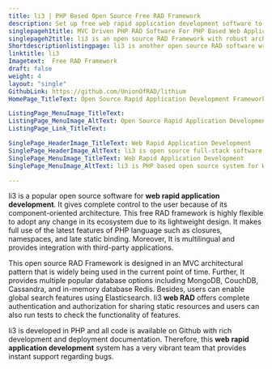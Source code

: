 ```yaml
---
title: li3 | PHP Based Open Source Free RAD Framework
description: Set up free web rapid application development software to build production ready applications. It offers rich documentation for development and deployment.
singlepageh1title: MVC Driven PHP RAD Software For PHP Based Web Applications
singlepageh2title: li3 is an open source RAD Framework with robust architecture. It supports MongoDB, CouchDB, Elasticsearch, PHP ActiveRecord, PSR-4, and many more.
Shortdescriptionlistingpage: li3 is another open source RAD software written with the latest features of PHP language. It is multilingual, extensible, supports many DB option, global search, and provides a complete development guide.
linktitle: li3
Imagetext:  Free RAD Framework
draft: false
weight: 4
layout: "single"
GithubLink: https://github.com/UnionOfRAD/lithium
HomePage_TitleText: Open Source Rapid Application Development Framework in PHP

ListingPage_MenuImage_TitleText: 
ListingPage_MenuImage_AltText: Open Source Rapid Application Development Framework
ListingPage_Link_TitleText: 

SinglePage_HeaderImage_TitleText: Web Rapid Application Development
SinglePage_HeaderImage_AltText: li3 is open source full-stack software for Web Rapid Application Development
SinglePage_MenuImage_TitleText: Web Rapid Application Development
SinglePage_MenuImage_AltText: li3 is PHP based open source system for Web Rapid Application Development

---
```


li3 is a popular open source software for **web rapid application development**. It gives complete control to the user because of its component-oriented architecture. This free RAD framework is highly flexible to adopt any change in its ecosystem due to its lightweight design. It makes full use of the latest features of PHP language such as closures, namespaces, and late static binding. Moreover, It is multilingual and provides integration with third-party applications.

This open source RAD Framework is designed in an MVC architectural pattern that is widely being used in the current point of time. Further, It provides multiple popular database options including MongoDB, CouchDB, Cassandra, and in-memory database Redis. Besides, users can enable global search features using Elasticsearch. li3 **web RAD** offers complete authentication and authorization for sharing static resources and users can also run tests to check the functionality of features.

li3 is developed in PHP and all code is available on Github with rich development and deployment documentation. Therefore, this **web rapid application development** system has a very vibrant team that provides instant support regarding bugs.
